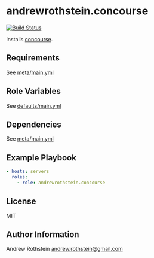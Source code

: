 andrewrothstein.concourse
=========
[![Build Status](https://travis-ci.org/andrewrothstein/ansible-concourse.svg?branch=master)](https://travis-ci.org/andrewrothstein/ansible-concourse)

Installs [concourse](https://concourse-ci.org/).

Requirements
------------

See [meta/main.yml](meta/main.yml)

Role Variables
--------------

See [defaults/main.yml](defaults/main.yml)

Dependencies
------------

See [meta/main.yml](meta/main.yml)

Example Playbook
----------------

```yml
- hosts: servers
  roles:
    - role: andrewrothstein.concourse
```

License
-------

MIT

Author Information
------------------

Andrew Rothstein <andrew.rothstein@gmail.com>
